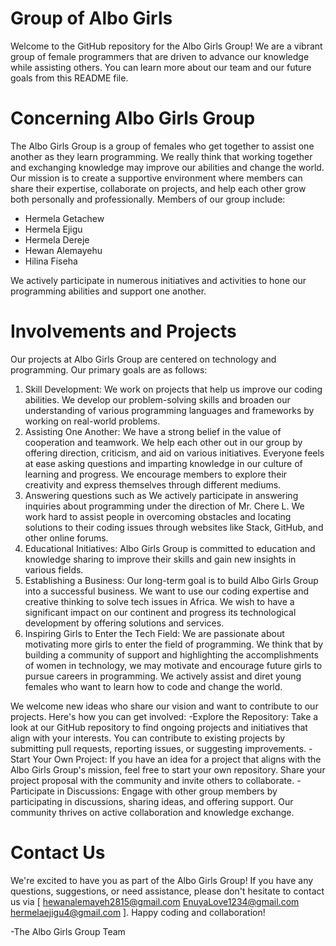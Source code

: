 # Group of Albo Girls 
 
Welcome to the GitHub repository for the Albo Girls Group! We are a vibrant group of female programmers that are driven to advance our knowledge while assisting others. You can learn more about our team and our future goals from this README file. 

# Concerning Albo Girls Group 
 The Albo Girls Group is a group of females who get together to assist one another as they learn programming. We really think that working together and exchanging knowledge may improve our abilities and change the world.  Our mission is to create a supportive environment where members can share their expertise, collaborate on projects, and help each other grow both personally and professionally. Members of our group include: 
-  Hermela Getachew 
- Hermela Ejigu
- Hermela Dereje
- Hewan  Alemayehu  
- Hilina Fiseha
  
 We actively participate in numerous initiatives and activities to hone our programming abilities and support one another. 
# Involvements and Projects 
 Our projects at Albo Girls Group are centered on technology and programming. Our primary goals are as follows: 
 1. Skill Development: We work on projects that help us improve our coding abilities. We develop our problem-solving skills and broaden our understanding of various programming languages and frameworks by working on real-world problems.  
 2. Assisting One Another: We have a strong belief in the value of cooperation and teamwork. We help each other out in our group by offering direction, criticism, and aid on various initiatives. Everyone feels at ease asking questions and imparting knowledge in our culture of learning and progress. We encourage members to explore their creativity and express themselves through different mediums. 
 3. Answering questions such as We actively participate in answering inquiries about programming under the direction of Mr. Chere L. We work hard to assist people in overcoming obstacles and locating solutions to their coding issues through websites like Stack, GitHub, and other online forums. 
 4. Educational Initiatives: Albo Girls Group is committed to education and knowledge sharing to improve their skills and gain new insights in various fields. 
 5. Establishing a Business: Our long-term goal is to build Albo Girls Group into a successful business. We want to use our coding expertise and creative thinking to solve tech issues in Africa. We wish to have a significant impact on our continent and progress its technological development by offering solutions and services. 
 6. Inspiring Girls to Enter the Tech Field: We are passionate about motivating more girls to enter the field of programming. We think that by building a community of support and highlighting the accomplishments of women in technology, we may motivate and encourage future girls to pursue careers in programming. We actively assist and diret young females who want to learn how to code and change the world. 
 
We welcome new ideas who share our vision and want to contribute to our projects. Here's how you can get involved: 
 -Explore the Repository: Take a look at our GitHub repository to find ongoing projects and initiatives that align with your interests. You can contribute to existing projects by submitting pull requests, reporting issues, or suggesting improvements. 
-Start Your Own Project: If you have an idea for a project that aligns with the Albo Girls Group's mission, feel free to start your own repository. Share your project proposal with the community and invite others to collaborate. 
-Participate in Discussions: Engage with other group members by participating in discussions, sharing ideas, and offering support. Our community thrives on active collaboration and knowledge exchange. 
 
# Contact Us 
 We're excited to have you as part of the Albo Girls Group! If you have any questions, suggestions, or need assistance, please don't hesitate to contact us via [ hewanalemayeh2815@gmail.com  EnuyaLove1234@gmail.com  hermelaejigu4@gmail.com ]. 
 Happy coding and collaboration! 
 
-The Albo Girls Group Team
